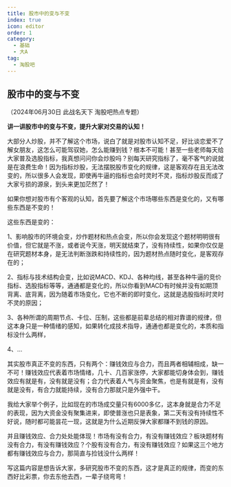 ```yaml
---
title: 股市中的变与不变
index: true
icon: editor
order: 1
category:
  - 基础
  - 大A
tag:
  - 淘股吧
---
```


## 股市中的变与不变  

（2024年06月30日 此战名天下 淘股吧热点专题）  

**讲一讲股市中的变与不变，提升大家对交易的认知！**  

大部分人炒股，并不了解这个市场，说白了就是对股市认知不足，好比谈恋爱不了解女朋友，这怎么可能驾驭她，怎么能赚到钱？根本不可能！甚至一些老师每天给大家普及选股指标，我真想问问你会炒股吗？别每天研究指标了，毫不客气的说就是在浪费生命！因为指标炒股，无法摆脱股市变化的规律，这是客观存在且无法改变的，所以很多人会发现，即使再牛逼的指标也会时灵时不灵，指标炒股反而成了大家亏损的源泉，到头来更加茫然了！  

如果你想对股市有个客观的认知，首先要了解这个市场哪些东西是变化的，又有哪些东西是不变的！  

这些东西是变的：  

1、影响股市的环境会变，炒作题材和热点会变，所以你会发现这个题材明明很有价值，但它就是不涨，或者说今天涨，明天就结束了，没有持续性，如果你仅仅是在研究题材本身，是无法判断涨跌和持续性的，因为题材热点随时变化，是客观存在的；  

2、指标与技术结构会变，比如说MACD、KDJ、各种均线，甚至各种牛逼的竞价指标、选股指标等等，通通都是变化的，所以你看到MACD有时候并没有如期顶背离、底背离，因为随着市场变化，它也不断的即时变化，这就是选股指标时灵时不灵的原因；  

3、各种所谓的周期节点、卡位、压制，这些都是前辈总结的相对靠谱的规律，但这本身只是一种情绪的感知，如果转化成技术指导，通通也都是变化的，本质和指标没什么两样，  

4、...  

其实股市真正不变的东西，只有两个：赚钱效应与合力，而且两者相辅相成，缺一不可！赚钱效应代表着市场情绪，几十、几百家涨停，大家都能切身体会到，赚钱效应有就是有，没有就是没有；合力代表着人气与资金聚焦，也是有就是有，没有就是没有，有合力就能持续，没有合力那就只是外强中干。  

我给大家举个例子，比如现在的市场成交量只有6000多亿，这本身就是合力不足的表现，因为大资金没有聚集进来，即使普涨也只是表象，第二天有没有持续性不好说，随时都可能昙花一现，这就是为什么近期反弹大家都赚不到钱的原因。  

并且赚钱效应、合力处处能体现！市场有没有合力，有没有赚钱效应？板块题材有没有合力，有没有赚钱效应？个股有没有合力，有没有赚钱效应？如果这三个地方都有赚钱效应与合力，那简直与捡钱没什么两样！  

写这篇内容是想告诉大家，多研究股市不变的东西，这才是真正的规律，而变的东西好比彩票，你去东他去西，一辈子绕弯弯！  
